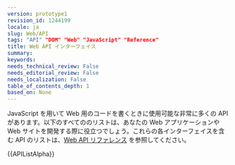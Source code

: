 ```yaml
---
version: prototype1
revision_id: 1244199
locale: ja
slug: Web/API
tags: "API" "DOM" "Web" "JavaScript" "Reference"
title: Web API インターフェイス
summary: 
keywords: 
needs_technical_review: False
needs_editorial_review: False
needs_localization: False
table_of_contents_depth: 1
based_on: None
---
```

<p>JavaScript を用いて Web 用のコードを書くときに使用可能な非常に多くの API があります。以下のすべてののリストは、あなたの Web アプリケーションや Web サイトを開発する際に役立つでしょう。これらの各インターフェイスを含む API のリストは、<a href="/ja/docs/Web/Reference/API" title="/ja/docs/Web/Reference/API">Web API リファレンス</a> を参照してください。</p>

<div>{{APIListAlpha}}</div>

